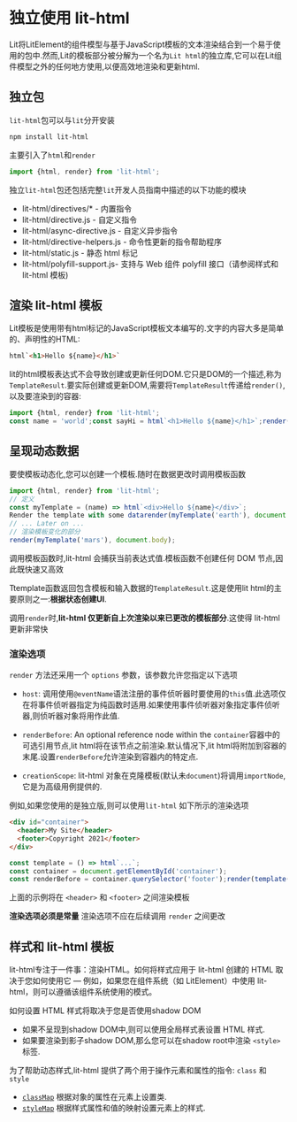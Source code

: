 # 独立使用 lit-html

Lit将LitElement的组件模型与基于JavaScript模板的文本渲染结合到一个易于使用的包中.然而,Lit的模板部分被分解为一个名为`Lit html`的独立库,它可以在Lit组件模型之外的任何地方使用,以便高效地渲染和更新html.

## 独立包

`lit-html`包可以与`lit`分开安装

```sh
npm install lit-html
```

主要引入了`html`和`render`

```js
import {html, render} from 'lit-html';
```

独立`lit-html`包还包括完整`lit`开发人员指南中描述的以下功能的模块

- lit-html/directives/* - 内置指令
- lit-html/directive.js - 自定义指令
- lit-html/async-directive.js - 自定义异步指令
- lit-html/directive-helpers.js - 命令性更新的指令帮助程序
- lit-html/static.js - 静态 html 标记
- lit-html/polyfill-support.js- 支持与 Web 组件 polyfill 接口（请参阅样式和 lit-html 模板)

## 渲染 lit-html 模板

Lit模板是使用带有html标记的JavaScript模板文本编写的.文字的内容大多是简单的、声明性的HTML:

```html
html`<h1>Hello ${name}</h1>`
```

lit的html模板表达式不会导致创建或更新任何DOM.它只是DOM的一个描述,称为`TemplateResult`.要实际创建或更新DOM,需要将`TemplateResult`传递给`render()`,以及要渲染到的容器:

```js
import {html, render} from 'lit-html';
const name = 'world';const sayHi = html`<h1>Hello ${name}</h1>`;render(sayHi, document.body);
```

## 呈现动态数据

要使模板动态化,您可以创建一个模板.随时在数据更改时调用模板函数

```js
import {html, render} from 'lit-html';
// 定义
const myTemplate = (name) => html`<div>Hello ${name}</div>`;
Render the template with some datarender(myTemplate('earth'), document.body);
// ... Later on ...
// 渲染模板变化的部分
render(myTemplate('mars'), document.body);
```

调用模板函数时,lit-html 会捕获当前表达式值.模板函数不创建任何 DOM 节点,因此既快速又高效

Ttemplate函数返回包含模板和输入数据的`TemplateResult`.这是使用lit html的主要原则之一:**根据状态创建UI**.

调用`render`时,**lit-html 仅更新自上次渲染以来已更改的模板部分**.这使得 lit-html 更新非常快

### 渲染选项

`render` 方法还采用一个 `options` 参数，该参数允许您指定以下选项

- `host`: 调用使用`@eventName`语法注册的事件侦听器时要使用的`this`值.此选项仅在将事件侦听器指定为纯函数时适用.如果使用事件侦听器对象指定事件侦听器,则侦听器对象将用作此值.

- `renderBefore`: An optional reference node within the `container`容器中的可选引用节点,lit html将在该节点之前渲染.默认情况下,lit html将附加到容器的末尾.设置`renderBefore`允许渲染到容器内的特定点.

- `creationScope`: lit-html 对象在克隆模板(默认未`document`)将调用`importNode`,它是为高级用例提供的.

例如,如果您使用的是独立版,则可以使用`lit-html` 如下所示的渲染选项

```html
<div id="container">
  <header>My Site</header>
  <footer>Copyright 2021</footer>
</div>
```

```ts
const template = () => html`...`;
const container = document.getElementById('container');
const renderBefore = container.querySelector('footer');render(template(), container, {renderBefore});
```

上面的示例将在 `<header>` 和 `<footer>` 之间渲染模板

**渲染选项必须是常量** 渲染选项不应在后续调用 `render` 之间更改

## 样式和 lit-html 模板

lit-html专注于一件事：渲染HTML。如何将样式应用于 lit-html 创建的 HTML 取决于您如何使用它 — 例如，如果您在组件系统（如 LitElement）中使用 lit-html，则可以遵循该组件系统使用的模式。

如何设置 HTML 样式将取决于您是否使用shadow DOM

- 如果不呈现到shadow DOM中,则可以使用全局样式表设置 HTML 样式.
- 如果要渲染到影子shadow DOM,那么您可以在shadow root中渲染 `<style>` 标签.

为了帮助动态样式,lit-html 提供了两个用于操作元素和属性的指令: `class` 和 `style`

- [`classMap`](/docs/templates/directives/#classmap) 根据对象的属性在元素上设置类.
- [`styleMap`](/docs/templates/directives/#stylemap) 根据样式属性和值的映射设置元素上的样式.
